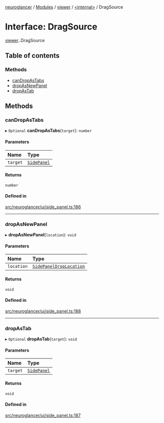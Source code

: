 [neuroglancer](../README.md) / [Modules](../modules.md) / [viewer](../modules/viewer.md) / [<internal\>](../modules/viewer._internal_.md) / DragSource

# Interface: DragSource

[viewer](../modules/viewer.md).[<internal>](../modules/viewer._internal_.md).DragSource

## Table of contents

### Methods

- [canDropAsTabs](viewer._internal_.DragSource.md#candropastabs)
- [dropAsNewPanel](viewer._internal_.DragSource.md#dropasnewpanel)
- [dropAsTab](viewer._internal_.DragSource.md#dropastab)

## Methods

### canDropAsTabs

▸ `Optional` **canDropAsTabs**(`target`): `number`

#### Parameters

| Name | Type |
| :------ | :------ |
| `target` | [`SidePanel`](../classes/viewer._internal_.SidePanel.md) |

#### Returns

`number`

#### Defined in

[src/neuroglancer/ui/side_panel.ts:186](https://github.com/ActiveBrainAtlas2/neuroglancer/blob/540617bc/src/neuroglancer/ui/side_panel.ts#L186)

___

### dropAsNewPanel

▸ **dropAsNewPanel**(`location`): `void`

#### Parameters

| Name | Type |
| :------ | :------ |
| `location` | [`SidePanelDropLocation`](viewer._internal_.SidePanelDropLocation.md) |

#### Returns

`void`

#### Defined in

[src/neuroglancer/ui/side_panel.ts:188](https://github.com/ActiveBrainAtlas2/neuroglancer/blob/540617bc/src/neuroglancer/ui/side_panel.ts#L188)

___

### dropAsTab

▸ `Optional` **dropAsTab**(`target`): `void`

#### Parameters

| Name | Type |
| :------ | :------ |
| `target` | [`SidePanel`](../classes/viewer._internal_.SidePanel.md) |

#### Returns

`void`

#### Defined in

[src/neuroglancer/ui/side_panel.ts:187](https://github.com/ActiveBrainAtlas2/neuroglancer/blob/540617bc/src/neuroglancer/ui/side_panel.ts#L187)
